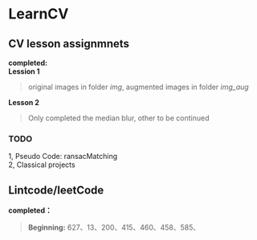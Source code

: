 # LearnCV
## CV lesson assignmnets
  **completed:**  
  **Lession 1**
  > original images in folder *img*, augmented images in folder *img_aug*  
    
  **Lesson 2**  
  > Only completed the median blur, other to be continued
  ### TODO
  1, Pseudo Code: ransacMatching  
  2, Classical projects

## Lintcode/leetCode
  **completed：**
> **Beginning:** 627、13、200、415、460、458、585、
  
